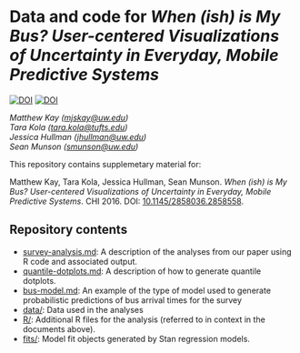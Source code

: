 # Data and code for _When (ish) is My Bus? User-centered Visualizations of Uncertainty in Everyday, Mobile Predictive Systems_

[![DOI](https://img.shields.io/badge/DOI-10.1145%2F2858036.2858558-blue.svg)](http://dx.doi.org/10.1145/2858036.2858558)
[![DOI](https://img.shields.io/badge/DOI-10.6084%2Fm9.figshare.2061876-blue.svg)](https://dx.doi.org/10.6084/m9.figshare.2061876)

_Matthew&nbsp;Kay ([mjskay@uw.edu](mailto:mjskay@uw.edu))_<br>
_Tara&nbsp;Kola ([tara.kola@tufts.edu](mailto:tara.kola@tufts.edu))_<br>
_Jessica&nbsp;Hullman ([jhullman@uw.edu](mailto:jhullman@uw.edu))_<br>
_Sean&nbsp;Munson ([smunson@uw.edu](mailto:smunson@uw.edu))_

This repository contains supplemetary material for:

Matthew Kay, Tara Kola, Jessica Hullman, Sean Munson. _When (ish) is My Bus? 
User-centered Visualizations of Uncertainty in Everyday, Mobile Predictive Systems_. 
CHI 2016. DOI: [10.1145/2858036.2858558](http://dx.doi.org/10.1145/2858036.2858558).

## Repository contents

* [survey-analysis.md](survey-analysis.md): A description of the analyses from our paper using R code and associated output.
* [quantile-dotplots.md](quantile-dotplots.md): A description of how to generate quantile dotplots.
* [bus-model.md](bus-model.md): An example of the type of model used to generate probabilistic predictions of
  bus arrival times for the survey
* [data/](data/): Data used in the analyses
* [R/](R/): Additional R files for the analysis (referred to in context in the documents above).
* [fits/](fits/): Model fit objects generated by Stan regression models.
